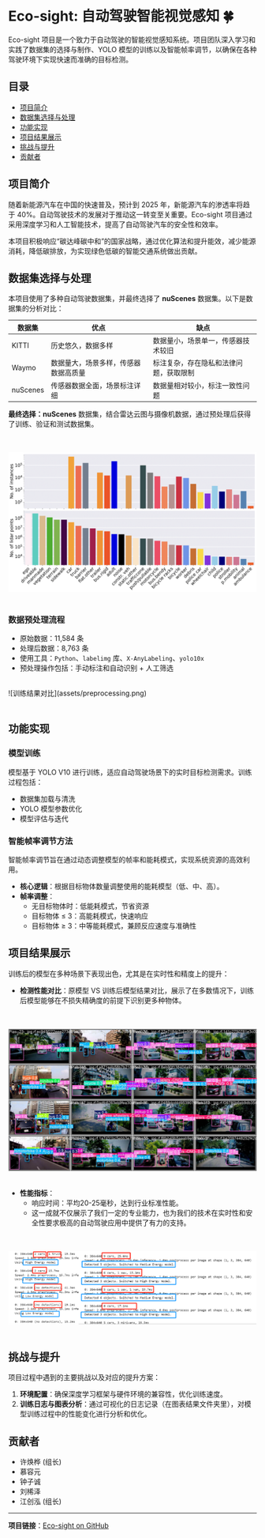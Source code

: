 # Eco-sight: 自动驾驶智能视觉感知 🍀 

Eco-sight 项目是一个致力于自动驾驶的智能视觉感知系统。项目团队深入学习和实践了数据集的选择与制作、YOLO 模型的训练以及智能帧率调节，以确保在各种驾驶环境下实现快速而准确的目标检测。

## 目录
- [项目简介](#项目简介)
- [数据集选择与处理](#数据集选择与处理)
- [功能实现](#功能实现)
- [项目结果展示](#项目结果展示)
- [挑战与提升](#挑战与提升)
- [贡献者](#贡献者)

## 项目简介

随着新能源汽车在中国的快速普及，预计到 2025 年，新能源汽车的渗透率将趋于 40%。自动驾驶技术的发展对于推动这一转变至关重要。Eco-sight 项目通过采用深度学习和人工智能技术，提高了自动驾驶汽车的安全性和效率。

本项目积极响应“碳达峰碳中和”的国家战略，通过优化算法和提升能效，减少能源消耗，降低碳排放，为实现绿色低碳的智能交通系统做出贡献。

## 数据集选择与处理

本项目使用了多种自动驾驶数据集，并最终选择了 **nuScenes** 数据集。以下是数据集的分析对比：

| 数据集  | 优点 | 缺点 |
|---------|------|------|
| KITTI   | 历史悠久，数据多样 | 数据量小，场景单一，传感器技术较旧 |
| Waymo   | 数据量大，场景多样，传感器数据高质量 | 标注复杂，存在隐私和法律问题，获取限制 |
| nuScenes | 传感器数据全面，场景标注详细 | 数据量相对较小，标注一致性问题 |

**最终选择：nuScenes** 数据集，结合雷达云图与摄像机数据，通过预处理后获得了训练、验证和测试数据集。

<br><br>
![训练结果对比](assets/nuScenes.png)
<br><br>

### 数据预处理流程

- 原始数据：11,584 条
- 处理后数据：8,763 条
- 使用工具：`Python`、`labelimg` 库、`X-AnyLabeling`、`yolo10x`
- 预处理操作包括：手动标注和自动识别 + 人工筛选
  
<br>
![训练结果对比](assets/preprocessing.png)
<br><br>

## 功能实现

### 模型训练

模型基于 YOLO V10 进行训练，适应自动驾驶场景下的实时目标检测需求。训练过程包括：

- 数据集加载与清洗
- YOLO 模型参数优化
- 模型评估与迭代

### 智能帧率调节方法

智能帧率调节旨在通过动态调整模型的帧率和能耗模式，实现系统资源的高效利用。

- **核心逻辑**：根据目标物体数量调整使用的能耗模型（低、中、高）。
- **帧率调整**：
  - 无目标物体时：低能耗模式，节省资源
  - 目标物体 ≤ 3：高能耗模式，快速响应
  - 目标物体 ≥ 3：中等能耗模式，兼顾反应速度与准确性

## 项目结果展示

训练后的模型在多种场景下表现出色，尤其是在实时性和精度上的提升：

- **检测性能对比**：原模型 VS 训练后模型结果对比，展示了在多数情况下，训练后模型能够在不损失精确度的前提下识别更多种物体。

<br><br>
![训练结果对比](assets/result_comparison.jpg)
<br><br>

- **性能指标**：
  - 响应时间：平均20-25毫秒，达到行业标准性能。
  - 这一成就不仅展示了我们一定的专业能力，也为我们的技术在实时性和安全性要求极高的自动驾驶应用中提供了有力的支持。

<br><br>
![帧率系统](assets/recognition_system.png)
<br><br>

## 挑战与提升

项目过程中遇到的主要挑战以及对应的提升方案：

1. **环境配置**：确保深度学习框架与硬件环境的兼容性，优化训练速度。
2. **训练日志与图表分析**：通过可视化的日志记录（在图表结果文件夹里），对模型训练过程中的性能变化进行分析和优化。

## 贡献者

- 许焕桦 (组长)
- 慕容元
- 钟子诚
- 刘桸泽
- 江创泓 (组长)

---

**项目链接**：[Eco-sight on GitHub](https://github.com/RichardJiang-collab/Eco-sight/tree/main)

